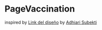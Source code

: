 # PageVaccination
inspired by  [Link del diseño](./landingVacunaci%C3%B3n.png) by [Adhiari Subekti](https://dribbble.com/Adhiari_is)
